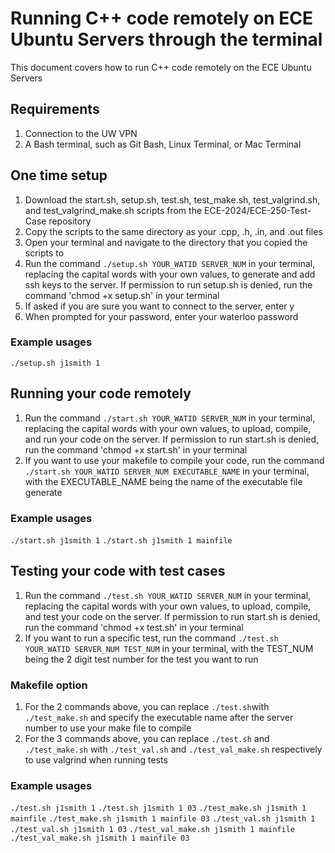 # Running C++ code remotely on ECE Ubuntu Servers through the terminal
This document covers how to run C++ code remotely on the ECE Ubuntu Servers

## Requirements
1. Connection to the UW VPN
2. A Bash terminal, such as Git Bash, Linux Terminal, or Mac Terminal

## One time setup
1. Download the start.sh, setup.sh, test.sh, test_make.sh, test_valgrind.sh, and test_valgrind_make.sh scripts from the ECE-2024/ECE-250-Test-Case repository
2. Copy the scripts to the same directory as your .cpp, .h, .in, and .out files
3. Open your terminal and navigate to the directory that you copied the scripts to
4. Run the command `./setup.sh YOUR_WATID SERVER_NUM` in your terminal, replacing the capital words with your own values, to generate and add ssh keys to the server. If permission to run setup.sh is denied, run the command 'chmod +x setup.sh' in your terminal
5. If asked if you are sure you want to connect to the server, enter y
6. When prompted for your password, enter your waterloo password
### Example usages
`./setup.sh j1smith 1`

## Running your code remotely
1. Run the command `./start.sh YOUR_WATID SERVER_NUM` in your terminal, replacing the capital words with your own values, to upload, compile, and run your code on the server. If permission to run start.sh is denied, run the command 'chmod +x start.sh' in your terminal
2. If you want to use your makefile to compile your code, run the command `./start.sh YOUR_WATID SERVER_NUM EXECUTABLE_NAME` in your terminal, with the EXECUTABLE_NAME being the name of the executable file generate
### Example usages
`./start.sh j1smith 1`
`./start.sh j1smith 1 mainfile`

## Testing your code with test cases
1. Run the command `./test.sh YOUR_WATID SERVER_NUM` in your terminal, replacing the capital words with your own values, to upload, compile, and test your code on the server. If permission to run start.sh is denied, run the command 'chmod +x test.sh' in your terminal
2. If you want to run a specific test, run the command `./test.sh YOUR_WATID SERVER_NUM TEST_NUM` in your terminal, with the TEST_NUM being the 2 digit test number for the test you want to run
### Makefile option
1. For the 2 commands above, you can replace `./test.sh`with `./test_make.sh` and specify the executable name after the server number to use your make file to compile
2. For the 3 commands above, you can replace `./test.sh` and `./test_make.sh` with `./test_val.sh` and `./test_val_make.sh` respectively to use valgrind when running tests
### Example usages
`./test.sh j1smith 1`
`./test.sh j1smith 1 03`
`./test_make.sh j1smith 1 mainfile`
`./test_make.sh j1smith 1 mainfile 03`
`./test_val.sh j1smith 1`
`./test_val.sh j1smith 1 03`
`./test_val_make.sh j1smith 1 mainfile`
`./test_val_make.sh j1smith 1 mainfile 03`
